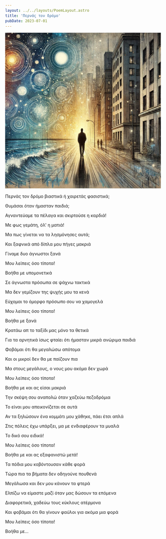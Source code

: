 ```yaml
---
layout: ../../layouts/PoemLayout.astro
title: 'Περνάς τον δρόμο'
pubDate: 2023-07-01
---
```

![An image of a person walking alone on a road in an empty city.](../../images/pernas-ton-dromo.webp)

Περνάς τον δρόμο βιαστικά ή χαιρετάς φασιστικά;

Θυμάσαι όταν ήμασταν παιδιά;

Αγναντεύαμε τα πέλαγα και σκιρτούσε η καρδιά!

Με φως γεμάτη, όλ' η ματιά!

Μα πως γίνεται να τα λησμόνησες αυτά;

Και ξαφνικά από δίπλα μου πήγες μακριά

Γίναμε δυο άγνωστοι ξανά

Μου λείπεις όσο τίποτα!

Βοήθα με υπομονετικά

Σε άγνωστα πρόσωπα σε ψάχνω τακτικά

Μα δεν γεμίζουν της ψυχής μου τα κενά

Εύχομαι το όμορφο πρόσωπο σου να χαμογελά

Μου λείπεις όσο τίποτα!

Βοήθα με ξανά

Κρατάω απ το ταξίδι μας μόνο τα θετικά

Για τα αρνητικά ίσως φταίει ότι ήμασταν μικρά ανώριμα παιδιά

Φοβάμαι ότι θα μεγαλώσω απότομα

Και οι μικροί δεν θα με παίζουν πια

Μα στους μεγάλους, ο νους μου ακόμα δεν χωρά

Μου λείπεις όσο τίποτα!

Βοήθα με και ας είσαι μακριά

Την σκέψη σου αναπολώ όταν χαζεύω πεζοδρόμια

Το είναι μου απεικονίζεται σε αυτά

Αν τα ξηλώσουν ένα κομμάτι μου χάθηκε, πάει έτσι απλά

Στις πόλεις έχω υπάρξει, μα με ενδιαφέρουν τα μυαλά

Το δικό σου ειδικά!

Μου λείπεις όσο τίποτα!

Βοήθα με και ας εξαφανιστώ μετά!

Τα πόδια μου κοβόντουσαν κάθε φορά

Tώρα πια τα βήματα δεν οδηγούνε πουθενά

Μεγάλωσα και δεν μου κάνουν τα φτερά

Ελπίζω να είμαστε μαζί όταν μας δώσουν τα επόμενα

Διαφορετικά, χαδεύω τους κύκλους ατέρμονα

Και φοβάμαι ότι θα γίνουν φαύλοι για ακόμα μια φορά

Μου λείπεις όσο τίποτα!

Βοήθα με...
